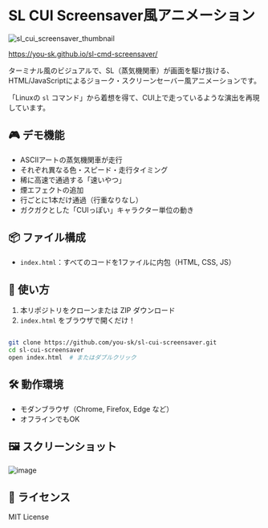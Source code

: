 # SL CUI Screensaver風アニメーション
![sl_cui_screensaver_thumbnail](https://github.com/user-attachments/assets/098d180a-b969-4869-ba22-a8a9de9d4c6b)

https://you-sk.github.io/sl-cmd-screensaver/

ターミナル風のビジュアルで、SL（蒸気機関車）が画面を駆け抜ける、HTML/JavaScriptによるジョーク・スクリーンセーバー風アニメーションです。

「Linuxの `sl` コマンド」から着想を得て、CUI上で走っているような演出を再現しています。

## 🎮 デモ機能

- ASCIIアートの蒸気機関車が走行
- それぞれ異なる色・スピード・走行タイミング
- 稀に高速で通過する「速いやつ」
- 煙エフェクトの追加
- 行ごとに1本だけ通過（行重なりなし）
- ガクガクとした「CUIっぽい」キャラクター単位の動き

## 📦 ファイル構成

- `index.html`：すべてのコードを1ファイルに内包（HTML, CSS, JS）

## 🚀 使い方

1. 本リポジトリをクローンまたは ZIP ダウンロード
2. `index.html` をブラウザで開くだけ！

```bash

git clone https://github.com/you-sk/sl-cui-screensaver.git
cd sl-cui-screensaver
open index.html  # またはダブルクリック
```

## 🛠 動作環境

- モダンブラウザ（Chrome, Firefox, Edge など）
- オフラインでもOK

## 🖼 スクリーンショット

![image](https://github.com/user-attachments/assets/88927a9b-9420-49ec-adbd-8b5750fa3645)

## 📄 ライセンス

MIT License
